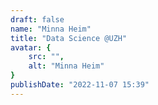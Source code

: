 ```yaml
---
draft: false
name: "Minna Heim"
title: "Data Science @UZH"
avatar: {
    src: "",
    alt: "Minna Heim"
}
publishDate: "2022-11-07 15:39"
---
```

